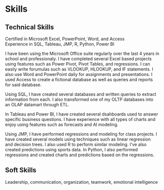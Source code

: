 # Skills

## Technical Skills
Certified in Microsoft Excel, PowerPoint, Word, and Access<br>
Experience in SQL, Tableau, JMP, R, Python, Power BI

I have been using the Microsoft Office suite regularly over the last 4 years in school and professionaly. I have completed several Excel based projects using features such as Power Pivot, Pivot Tables, and regressions. I can easily write forumulas such as VLOOKUP, HLOOKUP, and IF statements. I also use Word and PowerPoint daily for assignments and presentations. I used Access to create a fictional database as well as queries and reports for said database. 

Using SQL, I have created several databases and written queries to extract information from each. I also transformed one of my OLTP databases into an OLAP datamart through ETL. 

In Tableau and Power BI, I have created several dsahboards used to answer specific business questions. I have experience with all types of charts and enjoy using features such as forecasts and AI modeling.

Using JMP, I have performed regressions and modeling for class projects. I have created several models using techniques such as linear regression and decision trees. I also used R to perform similar modeling. I've also created predictions using sports data. In Python, I also performed regressions and created charts and predictions based on the regressions. 

## Soft Skills
Leadership, communication, organization, teamwork, emotional intelligence 

